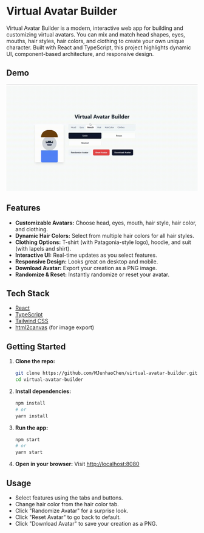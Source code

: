 # Virtual Avatar Builder

Virtual Avatar Builder is a modern, interactive web app for building and customizing virtual avatars. You can mix and match head shapes, eyes, mouths, hair styles, hair colors, and clothing to create your own unique character. Built with React and TypeScript, this project highlights dynamic UI, component-based architecture, and responsive design.

## Demo

![Demo](./public/demo.gif)

## Features

- **Customizable Avatars:** Choose head, eyes, mouth, hair style, hair color, and clothing.
- **Dynamic Hair Colors:** Select from multiple hair colors for all hair styles.
- **Clothing Options:** T-shirt (with Patagonia-style logo), hoodie, and suit (with lapels and shirt).
- **Interactive UI:** Real-time updates as you select features.
- **Responsive Design:** Looks great on desktop and mobile.
- **Download Avatar:** Export your creation as a PNG image.
- **Randomize & Reset:** Instantly randomize or reset your avatar.

## Tech Stack

- [React](https://reactjs.org/)
- [TypeScript](https://www.typescriptlang.org/)
- [Tailwind CSS](https://tailwindcss.com/)
- [html2canvas](https://html2canvas.hertzen.com/) (for image export)

## Getting Started

1. **Clone the repo:**
   ```bash
   git clone https://github.com/MJunhaoChen/virtual-avatar-builder.git
   cd virtual-avatar-builder
   ```
2. **Install dependencies:**
   ```bash
   npm install
   # or
   yarn install
   ```
3. **Run the app:**
   ```bash
   npm start
   # or
   yarn start
   ```
4. **Open in your browser:**
   Visit [http://localhost:8080](http://localhost:8080)

## Usage

- Select features using the tabs and buttons.
- Change hair color from the hair color tab.
- Click "Randomize Avatar" for a surprise look.
- Click "Reset Avatar" to go back to default.
- Click "Download Avatar" to save your creation as a PNG.
